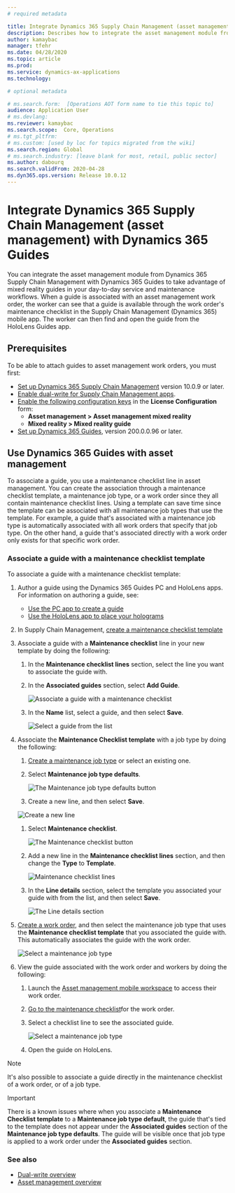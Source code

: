 ```yaml
---
# required metadata

title: Integrate Dynamics 365 Supply Chain Management (asset management) with Dynamics 365 Guides
description: Describes how to integrate the asset management module from Dynamics 365 Supply Chain Management with Dynamics 365 Guides to take advantage of mixed reality guides in your day-to-day service and maintenance workflows
author: kamaybac
manager: tfehr
ms.date: 04/28/2020
ms.topic: article
ms.prod: 
ms.service: dynamics-ax-applications
ms.technology: 

# optional metadata

# ms.search.form:  [Operations AOT form name to tie this topic to]
audience: Application User
# ms.devlang: 
ms.reviewer: kamaybac
ms.search.scope:  Core, Operations
# ms.tgt_pltfrm: 
# ms.custom: [used by loc for topics migrated from the wiki]
ms.search.region: Global
# ms.search.industry: [leave blank for most, retail, public sector]
ms.author: dabourq
ms.search.validFrom: 2020-04-28
ms.dyn365.ops.version: Release 10.0.12
---
```


# Integrate Dynamics 365 Supply Chain Management (asset management) with Dynamics 365 Guides

You can integrate the asset management module from Dynamics 365 Supply Chain Management with Dynamics 365 Guides to take advantage of mixed reality guides in your day-to-day service and maintenance workflows. When a guide is associated with an asset management work order, the worker can see that a guide is available through the work order's maintenance checklist in the Supply Chain Management (Dynamics 365) mobile app. The worker can then find and open the guide from the HoloLens Guides app.

## Prerequisites

To be able to attach guides to asset management work orders, you must first:

- [Set up Dynamics 365 Supply Chain Management](../../fin-ops-core/fin-ops/index.md) version 10.0.9 or later.
- [Enable dual-write for Supply Chain Management apps](../../fin-ops-core/dev-itpro/data-entities/dual-write/enable-dual-write.md).
- [Enable the following configuration keys](https://docs.microsoft.com/dynamicsax-2012/appuser-itpro/license-code-and-configuration-key-reference)  in the **License Configuration** form:
  - **Asset management \> Asset management mixed reality**
  - **Mixed reality \> Mixed reality guide**
- [Set up Dynamics 365 Guides](https://docs.microsoft.com/dynamics365/mixed-reality/guides/setup#step-2-create-a-common-data-service-environment-and-install-the-dynamics-365-guides-solution), version 200.0.0.96 or later.

## Use Dynamics 365 Guides with asset management

To associate a guide, you use a maintenance checklist line in asset management. You can create the association through a maintenance checklist template, a maintenance job type, or a work order since they all contain maintenance checklist lines. Using a template can save time since the template can be associated with all maintenance job types that use the template. For example, a guide that's associated with a maintenance job type is automatically associated with all work orders that specify that job type. On the other hand, a guide that's associated directly with a work order only exists for that specific work order.

### Associate a guide with a maintenance checklist template

To associate a guide with a maintenance checklist template:

1. Author a guide using the Dynamics 365 Guides PC and HoloLens apps. For information on authoring a guide, see:
    - [Use the PC app to create a guide](https://docs.microsoft.com/dynamics365/mixed-reality/guides/pc-app-overview)
    - [Use the HoloLens app to place your holograms](https://docs.microsoft.com/dynamics365/mixed-reality/guides/hololens-app-overview)

1. In Supply Chain Management, [create a maintenance checklist template](setup-for-work-orders/job-groups-and-job-types-variants-trades-and-checklists.md#create-a-maintenance-checklist-template)

1. Associate a guide with a **Maintenance checklist** line in your new template by doing the following:

    1. In the **Maintenance checklist lines** section, select the line you want to associate the guide with.

    1. In the **Associated guides** section, select **Add Guide**.

        ![Associate a guide with a maintenance checklist](media/am-guides-integration-add-guide.png "Associate a guide with a maintenance checklist")

    1. In the **Name** list, select a guide, and then select **Save**.

        ![Select a guide from the list](media/am-guides-integration-select-guide.png "Select a guide from the list")

1. Associate the **Maintenance Checklist template** with a job type by doing the following:

    1. [Create a maintenance job type](setup-for-work-orders/job-groups-and-job-types-variants-trades-and-checklists.md#create-a-maintenance-job-type) or select an existing one.

    1. Select **Maintenance job type defaults**.

        ![The Maintenance job type defaults button](media/am-guides-integration-job-defaults.png "The Maintenance job type defaults button")

    1. Create a new line, and then select **Save**.

    ![Create a new line](media/am-guides-integration-add-line.png "Create a new line")

    1. Select **Maintenance checklist**.

        ![The Maintenance checklist button](media/am-guides-integration-maintenance-checklist.png "The Maintenance checklist button")

    1. Add a new line in the **Maintenance checklist lines** section, and then change the **Type** to **Template**.

        ![Maintenance checklist lines](media/am-guides-integration-checklist-lines.png "Maintenance checklist lines")

    1. In the **Line details** section, select the template you associated your guide with from the list, and then select **Save**.

        ![The Line details section](media/am-guides-integration-checklist-line-details.png "The Line details section")

1. [Create a work order](work-orders/manually-created-workorders.md#create-work-order), and then select the maintenance job type that uses the **Maintenance checklist template** that you associated the guide with. This automatically associates the guide with the work order.

    ![Select a maintenance job type](media/am-guides-integration-create-work-order.png "Select a maintenance job type")

1. View the guide associated with the work order and workers by doing the following:

    1. Launch the [Asset management mobile workspace](asset-management-mobile-workspace.md) to access their work order.
    1. [Go to the maintenance checklist](asset-management-mobile-workspace.md#view-maintenance-checklist-on-a-work-order-job)for the work order.
    1. Select a checklist line to see the associated guide.

        ![Select a maintenance job type](media/am-guides-integration-show-guide.png "Select a maintenance job type")

    1. Open the guide on HoloLens.

> [!NOTE]
> It's also possible to associate a guide directly in the maintenance checklist of a work order, or of a job type.

> [!IMPORTANT]
> There is a known issues where when you associate a **Maintenance Checklist template** to a **Maintenance job type default**, the guide that's tied to the template does not appear under the **Associated guides** section of the **Maintenance job type defaults**. The guide will be visible once that job type is applied to a work order under the **Associated guides** section.

### See also

- [Dual-write overview](../../fin-ops-core/dev-itpro/data-entities/dual-write/dual-write-overview.md)
- [Asset management overview](index.md)